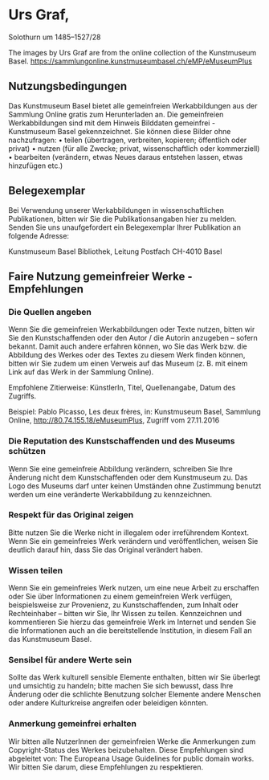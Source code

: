 # Urs Graf, 

Solothurn um 1485–1527/28

The images by Urs Graf are from the online collection of the Kunstmuseum Basel.
https://sammlungonline.kunstmuseumbasel.ch/eMP/eMuseumPlus

## Nutzungsbedingungen

Das Kunstmuseum Basel bietet alle gemeinfreien Werkabbildungen aus der
Sammlung Online gratis zum Herunterladen an. Die gemeinfreien
Werkabbildungen sind mit dem Hinweis Bilddaten gemeinfrei -
Kunstmuseum Basel gekennzeichnet. Sie können diese Bilder ohne
nachzufragen: • teilen (übertragen, verbreiten, kopieren; öffentlich
oder privat) • nutzen (für alle Zwecke; privat, wissenschaftlich oder
kommerziell) • bearbeiten (verändern, etwas Neues daraus entstehen
lassen, etwas hinzufügen etc.)

## Belegexemplar

Bei Verwendung unserer Werkabbildungen in wissenschaftlichen
Publikationen, bitten wir Sie die Publikationsangaben hier zu melden.
Senden Sie uns unaufgefordert ein Belegexemplar Ihrer Publikation an
folgende Adresse:

Kunstmuseum Basel
Bibliothek, Leitung
Postfach
CH-4010 Basel

## Faire Nutzung gemeinfreier Werke - Empfehlungen

### Die Quellen angeben

Wenn Sie die gemeinfreien Werkabbildungen oder Texte nutzen, bitten
wir Sie den Kunstschaffenden oder den Autor / die Autorin anzugeben –
sofern bekannt. Damit auch andere erfahren können, wo Sie das Werk
bzw. die Abbildung des Werkes oder des Textes zu diesem Werk finden
können, bitten wir Sie zudem um einen Verweis auf das Museum (z. B.
mit einem Link auf das Werk in der Sammlung Online).

Empfohlene Zitierweise: KünstlerIn, Titel, Quellenangabe, Datum des
Zugriffs.

Beispiel: Pablo Picasso, Les deux frères, in: Kunstmuseum Basel,
Sammlung Online, http://80.74.155.18/eMuseumPlus, Zugriff vom
27.11.2016

### Die Reputation des Kunstschaffenden und des Museums schützen

Wenn Sie eine gemeinfreie Abbildung verändern, schreiben Sie Ihre
Änderung nicht dem Kunstschaffenden oder dem Kunstmuseum zu. Das Logo
des Museums darf unter keinen Umständen ohne Zustimmung benutzt werden
um eine veränderte Werkabbildung zu kennzeichnen.

### Respekt für das Original zeigen

Bitte nutzen Sie die Werke nicht in illegalem oder irreführendem
Kontext. Wenn Sie ein gemeinfreies Werk verändern und veröffentlichen,
weisen Sie deutlich darauf hin, dass Sie das Original verändert haben.

### Wissen teilen

Wenn Sie ein gemeinfreies Werk nutzen, um eine neue Arbeit zu
erschaffen oder Sie über Informationen zu einem gemeinfreien Werk
verfügen, beispielsweise zur Provenienz, zu Kunstschaffenden, zum
Inhalt oder Rechteinhaber – bitten wir Sie, Ihr Wissen zu teilen.
Kennzeichnen und kommentieren Sie hierzu das gemeinfreie Werk im
Internet und senden Sie die Informationen auch an die bereitstellende
Institution, in diesem Fall an das Kunstmuseum Basel.

### Sensibel für andere Werte sein

Sollte das Werk kulturell sensible Elemente enthalten, bitten wir Sie
überlegt und umsichtig zu handeln; bitte machen Sie sich bewusst, dass
Ihre Änderung oder die schlichte Benutzung solcher Elemente andere
Menschen oder andere Kulturkreise angreifen oder beleidigen könnten.

### Anmerkung gemeinfrei erhalten

Wir bitten alle NutzerInnen der gemeinfreien Werke die Anmerkungen zum
Copyright-Status des Werkes beizubehalten. Diese Empfehlungen sind
abgeleitet von: The Europeana Usage Guidelines for public domain
works. Wir bitten Sie darum, diese Empfehlungen zu respektieren.
